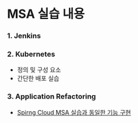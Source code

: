 # MSA 실습 내용

### 1. Jenkins
### 2. Kubernetes 
  + 정의 및 구성 요소
  + 간단한 배포 실습
### 3. Application Refactoring 
  + [Spirng Cloud MSA 실습과 동일한 기능 구현](https://github.com/NamSangwon/MSA_SPRING_CLOUD_PRACTICE)
